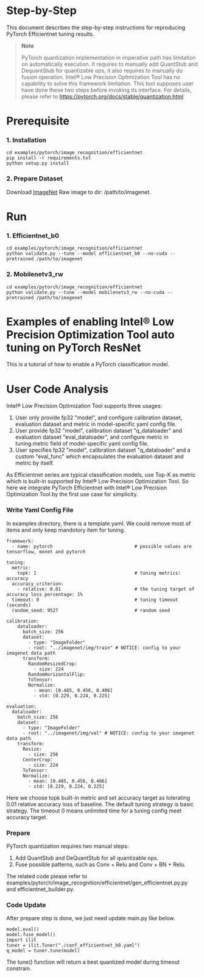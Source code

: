 Step-by-Step
============

This document describes the step-by-step instructions for reproducing PyTorch Efficientnet tuning results.

> **Note**
>
> PyTorch quantization implementation in imperative path has limitation on automatically execution.
> It requires to manually add QuantStub and DequantStub for quantizable ops, it also requires to manually do fusion operation.
> Intel® Low Precision Optimization Tool has no capability to solve this framework limitation. This tool supposes user have done these two steps before invoking its interface.
> For details, please refer to https://pytorch.org/docs/stable/quantization.html

# Prerequisite

### 1. Installation

  ```Shell
  cd examples/pytorch/image_recognition/efficientnet
  pip install -r requirements.txt
  python setup.py install
  ```

### 2. Prepare Dataset

  Download [ImageNet](http://www.image-net.org/) Raw image to dir: /path/to/imagenet.


# Run

### 1. Efficientnet_b0

  ```Shell
  cd examples/pytorch/image_recognition/efficientnet
  python validate.py --tune --model efficientnet_b0 --no-cuda --pretrained /path/to/imagenet
  ```

### 2. Mobilenetv3_rw

  ```Shell
  cd examples/pytorch/image_recognition/efficientnet
  python validate.py --tune --model mobilenetv3_rw --no-cuda --pretrained /path/to/imagenet
  ```

Examples of enabling Intel® Low Precision Optimization Tool auto tuning on PyTorch ResNet
=======================================================

This is a tutorial of how to enable a PyTorch classification model.

# User Code Analysis

Intel® Low Precision Optimization Tool supports three usages:

1. User only provide fp32 "model", and configure calibration dataset, evaluation dataset and metric in model-specific yaml config file.
2. User provide fp32 "model", calibration dataset "q_dataloader" and evaluation dataset "eval_dataloader", and configure metric in tuning.metric field of model-specific yaml config file.
3. User specifies fp32 "model", calibration dataset "q_dataloader" and a custom "eval_func" which encapsulates the evaluation dataset and metric by itself.

As Efficientnet series are typical classification models, use Top-K as metric which is built-in supported by Intel® Low Precision Optimization Tool. So here we integrate PyTorch Efficientnet with Intel® Low Precision Optimization Tool by the first use case for simplicity.

### Write Yaml Config File

In examples directory, there is a template.yaml. We could remove most of items and only keep mandotory item for tuning. 


```
framework:
  - name: pytorch                              # possible values are tensorflow, mxnet and pytorch

tuning:
  metric:
    topk: 1                                    # tuning metrics: accuracy 
  accuracy_criterion:
    - relative: 0.01                           # the tuning target of accuracy loss percentage: 1%
  timeout: 0                                   # tuning timeout (seconds)
  random_seed: 9527                            # random seed

calibration:
    dataloader:
      batch_size: 256
      dataset:
        - type: "ImageFolder"
        - root: "../imagenet/img/train" # NOTICE: config to your imagenet data path
      transform:
        RandomResizedCrop:
          - size: 224
        RandomHorizontalFlip:
        ToTensor:
        Normalize:
          - mean: [0.485, 0.456, 0.406]
          - std: [0.229, 0.224, 0.225]

evaluation:
  dataloader:
    batch_size: 256
    dataset:
      - type: "ImageFolder"
      - root: "../imagenet/img/val" # NOTICE: config to your imagenet data path
    transform:
      Resize:
        - size: 256
      CenterCrop:
        - size: 224
      ToTensor:
      Normalize:
        - mean: [0.485, 0.456, 0.406]
        - std: [0.229, 0.224, 0.225]
```

Here we choose topk built-in metric and set accuracy target as tolerating 0.01 relative accuracy loss of baseline. The default tuning strategy is basic strategy. The timeout 0 means unlimited time for a tuning config meet accuracy target.

### Prepare

PyTorch quantization requires two manual steps:

1. Add QuantStub and DeQuantStub for all quantizable ops.
2. Fuse possible patterns, such as Conv + Relu and Conv + BN + Relu.

The related code please refer to examples/pytorch/image_recognition/efficientnet/gen_efficientnet.py.py and efficientnet_builder.py.

### Code Update

After prepare step is done, we just need update main.py like below.

```
model.eval()
model.fuse_model()
import ilit
tuner = ilit.Tuner("./conf_efficientnet_b0.yaml")
q_model = tuner.tune(model)
```

The tune() function will return a best quantized model during timeout constrain.
